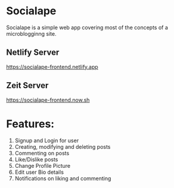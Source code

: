 # Socialape
Socialape is a simple web app covering most of the concepts of a microblogginng site.

## Netlify Server
https://socialape-frontend.netlify.app

## Zeit Server
https://socialape-frontend.now.sh

# Features:
1. Signup and Login for user
2. Creating, modifying and deleting posts
3. Commenting on posts
4. Like/Dislike posts
5. Change Profile Picture
6. Edit user Bio details
7. Notifications on liking and commenting
